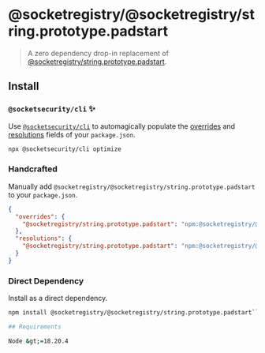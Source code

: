 # @socketregistry/@socketregistry/string.prototype.padstart

> A zero dependency drop-in replacement of
> [@socketregistry/string.prototype.padstart](https://www.npmjs.com/package/@socketregistry/string.prototype.padstart).

## Install

### `@socketsecurity/cli` :sparkles:

Use [`@socketsecurity/cli`](https://www.npmjs.com/package/@socketsecurity/cli)
to automagically populate the
[overrides](https://docs.npmjs.com/cli/v9/configuring-npm/package-json#overrides)
and [resolutions](https://yarnpkg.com/configuration/manifest#resolutions) fields
of your `package.json`.

```sh
npx @socketsecurity/cli optimize
```

### Handcrafted

Manually add `@socketregistry/@socketregistry/string.prototype.padstart` to your
`package.json`.

```json
{
  "overrides": {
    "@socketregistry/string.prototype.padstart": "npm:@socketregistry/@socketregistry/string.prototype.padstart@^1"
  },
  "resolutions": {
    "@socketregistry/string.prototype.padstart": "npm:@socketregistry/@socketregistry/string.prototype.padstart@^1"
  }
}
```

### Direct Dependency

Install as a direct dependency.

````sh
npm install @socketregistry/@socketregistry/string.prototype.padstart```

## Requirements

Node &gt;=18.20.4
````
